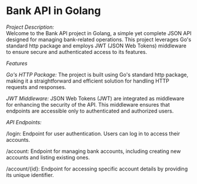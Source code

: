 # Bank API in Golang


*Project Description:*  
Welcome to the Bank API project in Golang, a simple yet complete JSON API designed for managing bank-related operations. This project leverages Go's standard http package and employs JWT (JSON Web Tokens) middleware to ensure secure and authenticated access to its features.



*Features*

*Go's HTTP Package:* The project is built using Go's standard http package, making it a straightforward and efficient solution for handling HTTP requests and responses.

*JWT Middleware:* JSON Web Tokens (JWT) are integrated as middleware for enhancing the security of the API. This middleware ensures that endpoints are accessible only to authenticated and authorized users.

*API Endpoints:*

/login: Endpoint for user authentication. Users can log in to access their accounts.

/account: Endpoint for managing bank accounts, including creating new accounts and listing existing ones.

/account/{id}: Endpoint for accessing specific account details by providing its unique identifier.
